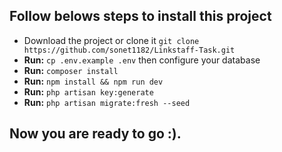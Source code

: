 ## Follow belows steps to install this project

-   Download the project or clone it `git clone https://github.com/sonet1182/Linkstaff-Task.git`
-   **Run:** `cp .env.example .env` then configure your database
-   **Run:** `composer install`
-   **Run:** `npm install && npm run dev`
-   **Run:** `php artisan key:generate`
-   **Run:** `php artisan migrate:fresh --seed`

## Now you are ready to go :).






